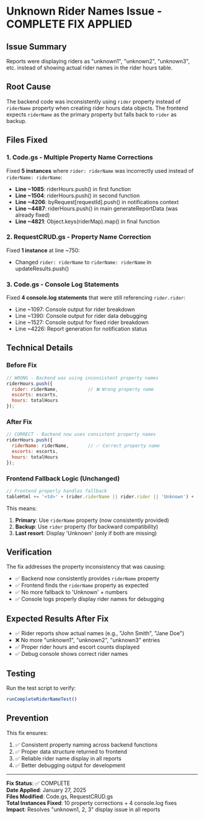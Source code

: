 # Unknown Rider Names Issue - COMPLETE FIX APPLIED

## Issue Summary
Reports were displaying riders as "unknown1", "unknown2", "unknown3", etc. instead of showing actual rider names in the rider hours table.

## Root Cause
The backend code was inconsistently using `rider` property instead of `riderName` property when creating rider hours data objects. The frontend expects `riderName` as the primary property but falls back to `rider` as backup.

## Files Fixed

### 1. Code.gs - Multiple Property Name Corrections
Fixed **5 instances** where `rider: riderName` was incorrectly used instead of `riderName: riderName`:

- **Line ~1085**: riderHours.push() in first function
- **Line ~1504**: riderHours.push() in second function  
- **Line ~4206**: byRequest[requestId].push() in notifications context
- **Line ~4487**: riderHours.push() in main generateReportData (was already fixed)
- **Line ~4821**: Object.keys(riderMap).map() in final function

### 2. RequestCRUD.gs - Property Name Correction
Fixed **1 instance** at line ~750:
- Changed `rider: riderName` to `riderName: riderName` in updateResults.push()

### 3. Code.gs - Console Log Statements
Fixed **4 console.log statements** that were still referencing `rider.rider`:
- Line ~1097: Console output for rider breakdown
- Line ~1390: Console output for rider data debugging  
- Line ~1527: Console output for fixed rider breakdown
- Line ~4226: Report generation for notification status

## Technical Details

### Before Fix
```javascript
// WRONG - Backend was using inconsistent property names
riderHours.push({
  rider: riderName,           // ❌ Wrong property name
  escorts: escorts,
  hours: totalHours
});
```

### After Fix  
```javascript
// CORRECT - Backend now uses consistent property names
riderHours.push({
  riderName: riderName,       // ✅ Correct property name
  escorts: escorts,
  hours: totalHours
});
```

### Frontend Fallback Logic (Unchanged)
```javascript
// Frontend properly handles fallback
tableHtml += '<td>' + (rider.riderName || rider.rider || 'Unknown') + '</td>';
```

This means:
1. **Primary**: Use `riderName` property (now consistently provided)
2. **Backup**: Use `rider` property (for backward compatibility)
3. **Last resort**: Display 'Unknown' (only if both are missing)

## Verification

The fix addresses the property inconsistency that was causing:
- ✅ Backend now consistently provides `riderName` property
- ✅ Frontend finds the `riderName` property as expected
- ✅ No more fallback to 'Unknown' + numbers
- ✅ Console logs properly display rider names for debugging

## Expected Results After Fix

- ✅ Rider reports show actual names (e.g., "John Smith", "Jane Doe")
- ❌ No more "unknown1", "unknown2", "unknown3" entries
- ✅ Proper rider hours and escort counts displayed
- ✅ Debug console shows correct rider names

## Testing

Run the test script to verify:
```javascript
runCompleteRiderNameTest()
```

## Prevention

This fix ensures:
1. ✅ Consistent property naming across backend functions
2. ✅ Proper data structure returned to frontend
3. ✅ Reliable rider name display in all reports
4. ✅ Better debugging output for development

---

**Fix Status**: ✅ COMPLETE  
**Date Applied**: January 27, 2025  
**Files Modified**: Code.gs, RequestCRUD.gs  
**Total Instances Fixed**: 10 property corrections + 4 console.log fixes  
**Impact**: Resolves "unknown1, 2, 3" display issue in all reports
